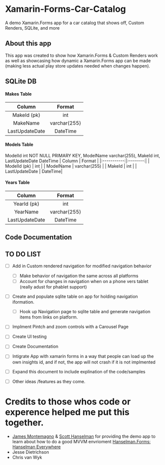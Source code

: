# Xamarin-Forms-Car-Catalog
A demo Xamarin.Forms app for a car catalog that shows off, Custom Renders, SQLite, and more

## About this app
This app was created to show how Xamarin.Forms & Custom Renders work as well as showcasing how dynamic a Xamarin.Forms app can be made (making less actual play store updates needed when changes happen).

## SQLite DB
#### Makes Table
|   Column    |  Format  |
|:-----------:|:--------:| 
| MakeId (pk) |    int   |
| MakeName | varchar(255) |
| LastUpdateDate | DateTime |

#### Models Table
ModelId int NOT NULL PRIMARY KEY,
ModelName varchar(255),
MakeId int,
LastUpdateDate DateTime
|   Column    |  Format  |
|:-----------:|:--------:| 
| ModelId (pk) |    int   |
| ModelName | varchar(255) |
| MakeId | int |
| LastUpdateDate | DateTime|

#### Years Table
|   Column    |  Format  |
|:-----------:|:--------:| 
| YearId (pk) |    int   |
| YearName | varchar(255) |
| LastUpdateDate | DateTime |

## Code Documentation


## TO DO LIST
- [ ] Add in Custom rendered navigation for modified navigation behavior
  - [ ] Make behavior of navigation the same across all platforms
  - [ ] Account for changes in navigation when on a phone vers tablet (really adust for phablet support)
- [ ] Create and populate sqlite table on app for holding navigation iformation.
  - [ ] Hook up Navigation page to sqlite table and generate navigation items from links on platform.
- [ ] Implment Pintch and zoom controls with a Carousel Page
- [ ] Create UI testing
- [ ] Create Documentation 
- [ ] Intigrate App with xamarin forms in a way that people can load up the own insights id, and if not, the app will not crash if it is not implmented
- [ ] Expand this document to include explination of the code/samples
- [ ] Other ideas /features as they come.


# Credits to those whos code or experence helped me put this together.
* [James Montemagno](https://github.com/jamesmontemagno) & [Scott Hanselman](https://github.com/shanselman) for providing the demo app to learn about how to do a good MVVM envrioment [Hanselman.Forms: Hanselman Everywhere](https://github.com/jamesmontemagno/Hanselman.Forms)
* Jesse Dietrichson
* Chris van Wyk